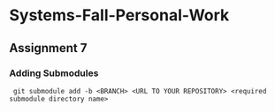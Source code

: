 # Systems-Fall-Personal-Work

## Assignment 7

### Adding Submodules

` git submodule add -b <BRANCH> <URL TO YOUR REPOSITORY> <required submodule directory name>`
